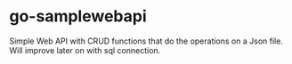 # go-samplewebapi

Simple Web API with CRUD functions that do the operations on a Json file. Will improve later on with sql connection.
